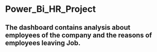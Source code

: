 # Power_Bi_HR_Project
<h2>The dashboard contains analysis about employees of the company and the reasons of employees leaving Job.</h2>
